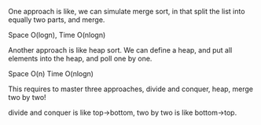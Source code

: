 
One approach is like, we can simulate merge sort, in that split the list into equally two parts, and merge.   

Space O(logn),   Time O(nlogn)   

Another approach is like heap sort. We can define a heap, and put all elements into the heap, and poll one by one.   

Space O(n)  Time O(nlogn) 

This requires to master three approaches, divide and conquer, heap, merge two by two!  

divide and conquer is like top->bottom,  two by two is like bottom->top.  






